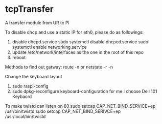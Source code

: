 # tcpTransfer
A transfer module from UR to PI

To disable dhcp and use a static IP for eth0, please do as followings:
1.  disable dhcpd.service
    sudo systemctl disable dhcpcd.service
    sudo systemctl enable networking.service
2.  update /etc/network/interfaces as the one in the root of this repo
3.  reboot

Methods to find out gatway:
  route -n
  or 
  netstate -r -n

Change the keyboard layout
1. sudo raspi-config
2. sudo dpkg-reconfigure keyboard-configuration 
for me I choose Dell 101 Keybaord

To make twistd can listen on 80
sudo setcap CAP_NET_BIND_SERVICE+ep /usr/bin/twistd
sudo setcap CAP_NET_BIND_SERIVCE+ep /usr/local/bin/twistd
